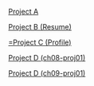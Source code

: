 <html lang="en">
  <p><a href="project3/ch03-proj3.html">Project A</a></p>
  <p><a href="resume/index.html">Project B (Resume)</a></p>
  <p><a href="projectC/index.html">=Project C (Profile)</a></p>
  <p><a href="ch08-proj01/ch08-proj01.html">Project D (ch08-proj01)</a></p>
  <p><a href="ch08-proj01/ch08-proj01.html">Project D (ch09-proj01)</a></p>
